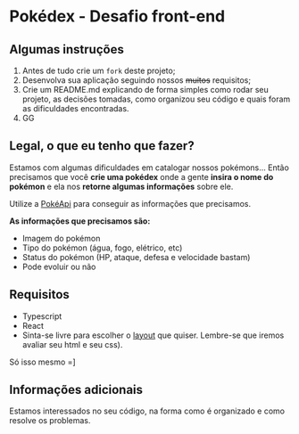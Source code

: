 # Pokédex - Desafio front-end

## Algumas instruções
1. Antes de tudo crie um `fork` deste projeto;
2. Desenvolva sua aplicação seguindo nossos ~~muitos~~ requisitos;
3. Crie um README.md explicando de forma simples como rodar seu projeto, as decisões tomadas, como organizou seu código e quais foram as dificuldades encontradas.
4. GG

## Legal, o que eu tenho que fazer?
Estamos com algumas dificuldades em catalogar nossos pokémons... Então precisamos que você __crie uma pokédex__ onde a gente __insira o nome do pokémon__ e ela nos __retorne algumas informações__ sobre ele.

Utilize a [PokéApi](https://pokeapi.co/) para conseguir as informações que precisamos.

__As informações que precisamos são:__
- Imagem do pokémon
- Tipo do pokémon (água, fogo, elétrico, etc)
- Status do pokémon (HP, ataque, defesa e velocidade bastam)
- Pode evoluir ou não


## Requisitos
- Typescript
- React
- Sinta-se livre para escolher o [layout](https://www.google.com/search?q=pokedex+web&tbm=isch) que quiser. Lembre-se que iremos avaliar seu html e seu css).

Só isso mesmo =]

## Informações adicionais
Estamos interessados no seu código, na forma como é organizado e como resolve os problemas.
